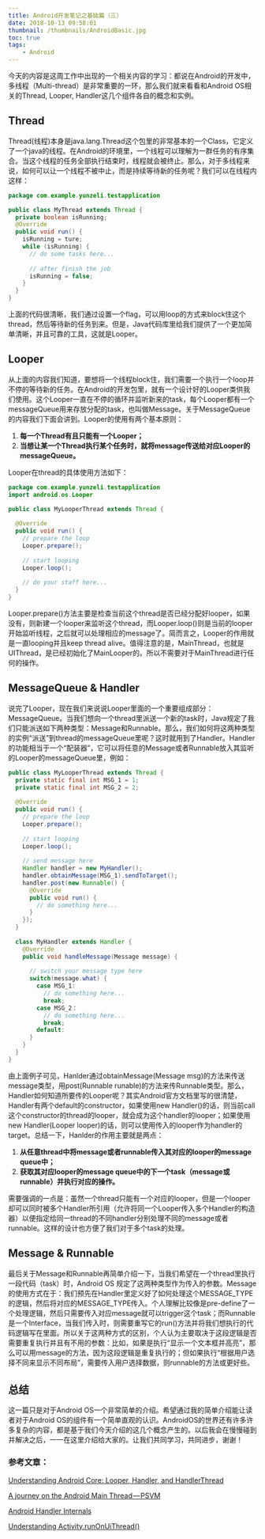```yaml
---
title: Android开发笔记之基础篇（三）
date: 2018-10-13 09:58:01
thumbnail: /thumbnails/AndroidBasic.jpg
toc: true
tags:
    - Android
---
```


今天的内容是这周工作中出现的一个相关内容的学习：都说在Android的开发中，多线程（Multi-thread）是非常重要的一环，那么我们就来看看和Android OS相关的Thread, Looper, Handler这几个组件各自的概念和实例。

<!-- more -->

## Thread
Thread(线程)本身是java.lang.Thread这个包里的非常基本的一个Class，它定义了一个java的线程。在Android的环境里，一个线程可以理解为一群任务的有序集合。当这个线程的任务全部执行结束时，线程就会被终止。那么，对于多线程来说，如何可以让一个线程不被中止，而是持续等待新的任务呢？我们可以在线程内这样：

```java
package com.example.yunzeli.testapplication

public class MyThread extends Thread {
  private boolean isRunning;
  @Override
  public void run() {
    isRunning = ture;
    while (isRunning) {
      // do some tasks here...
      
      // after finish the job
      isRunning = false;
    }
  }
}
```

上面的代码很清晰，我们通过设置一个flag，可以用loop的方式来block住这个thread，然后等待新的任务到来。但是，Java代码库里给我们提供了一个更加简单清晰，并且可靠的工具，这就是Looper。

## Looper
从上面的内容我们知道，要想将一个线程block住，我们需要一个执行一个loop并不停的等待新的任务。在Android的开发包里，就有一个设计好的Looper类供我们使用。这个Looper一直在不停的循环并监听新来的task，每个Looper都有一个messageQueue用来存放分配的task，也叫做Message。关于MessageQueue的内容我们下面会讲到。Looper的使用有两个基本原则：

1. **每一个Thread有且只能有一个Looper；**
2. **当想让某一个Thread执行某个任务时，就将message传送给对应Looper的messageQueue。**

Looper在thread的具体使用方法如下：

```java
package com.example.yunzeli.testapplication
import android.os.Looper

public class MyLooperThread extends Thread {
  
  @Override
  public void run() {
    // prepare the loop
    Looper.prepare();
    
    // start looping
    Looper.loop();
    
    // do your staff here...
  }
}
```

Looper.prepare()方法主要是检查当前这个thread是否已经分配好looper，如果没有，则新建一个looper来监听这个thread，而Looper.loop()则是当前的looper开始监听线程，之后就可以处理相应的message了。简而言之，Looper的作用就是一直looping并且keep thread alive。值得注意的是，MainThread，也就是UIThread，是已经初始化了MainLooper的。所以不需要对于MainThread进行任何的操作。

## MessageQueue & Handler
说完了Looper，现在我们来说说Looper里面的一个重要组成部分：MessageQueue。当我们想向一个thread里派送一个新的task时，Java规定了我们只能派送如下两种类型：Message和Runnable。那么，我们如何将这两种类型的实例“派送”到thread的messageQueue里呢？这时就用到了Handler。Handler的功能相当于一个“配装器”，它可以将任意的Message或者Runnable放入其监听的Looper的messageQueue里，例如：

```java
public class MyLooperThread extends Thread {
  private static final int MSG_1 = 1;
  private static final int MSG_2 = 2;
  
  @Override
  public void run() {
    // prepare the loop
    Looper.prepare();
    
    // start looping
    Looper.loop();
    
    // send message here
    Handler handler = new MyHandler();
    handler.obtainMessage(MSG_1).sendToTarget();
    handler.post(new Runnable() {
      @Override
      public void run() {
        // do something here...
      }
    });
  }
  
  class MyHandler extends Handler {
    @Override
    public void handleMessage(Message message) {
      
      // switch your message type here
      switch(message.what) {
        case MSG_1:
          // do something here...
          break;
        case MSG_2：
          // do something here...
          break;
        default:  
      }
    }
  }
}
```

由上面例子可见，Hanlder通过obtainMessage(Message msg)的方法来传送message类型，用post(Runnable runable)的方法来传Runnable类型。那么，Handler如何知道所要传的Looper呢？其实Android官方文档里写的很清楚，Handler有两个default的constructor，如果使用new Handler()的话，则当前call这个constructor的thread的looper，就会成为这个handler的looper；如果使用new Handler(Looper looper)的话，则可以使用传入的looper作为handler的target。总结一下，Hanlder的作用主要就是两点：

1. **从任意thread中将message或者runnable传入其对应的looper的message queue中；**
2. **获取其对应looper的message queue中的下一个task（message或runnable）并执行对应的操作。**

需要强调的一点是：虽然一个thread只能有一个对应的looper，但是一个looper却可以同时被多个Handler所引用（允许将同一个Looper传入多个Handler的构造器）以便指定给同一thread的不同handler分别处理不同的message或者runnable。这样的设计也方便了我们对于多个task的处理。

## Message & Runnable
最后关于Message和Runnable再简单介绍一下，当我们希望在一个thread里执行一段代码（task）时，Android OS 规定了这两种类型作为传入的参数。Message的使用方式在于：我们预先在Handler里定义好了如何处理这个MESSAGE_TYPE的逻辑，然后将对应的MESSAGE_TYPE传入。个人理解比较像是pre-define了一个处理逻辑，然后只需要传入对应message就可以trigger这个task；而Runnable是一个Interface，当我们传入时，则需要重写它的run()方法并将我们想执行的代码逻辑写在里面。所以关于这两种方式的区别，个人认为主要取决于这段逻辑是否需要重复执行并且有不用的参数：比如，如果是执行“显示一个文本框并高亮”，那么可以用message的方法，因为这段逻辑是重复执行的；但如果执行“根据用户选择不同来显示不同布局”，需要传入用户选择数据，则runnable的方法或更好些。

## 总结
这一篇只是对于Android OS一个非常简单的介绍。希望通过我的简单介绍能让读者对于Android OS的组件有一个简单直观的认识。AndroidOS的世界还有许多许多复杂的内容，都是基于我们今天介绍的这几个概念产生的。以后我会在慢慢碰到并解决之后，一一在这里介绍给大家的。让我们共同学习，共同进步，谢谢！

###  参考文章：
[Understanding Android Core: Looper, Handler, and HandlerThread](https://blog.mindorks.com/android-core-looper-handler-and-handlerthread-bd54d69fe91a)

[A journey on the Android Main Thread — PSVM](https://medium.com/square-corner-blog/a-journey-on-the-android-main-thread-psvm-55b2238ace2b)

[Android Handler Internals](https://medium.com/@jagsaund/android-handler-internals-b5d49eba6977)

[Understanding Activity.runOnUiThread()](https://medium.com/@yossisegev/understanding-activity-runonuithread-e102d388fe93)
